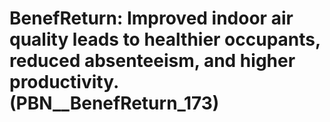 # BenefReturn: __Improved indoor air quality leads to healthier occupants, reduced absenteeism, and higher productivity.__ (PBN__BenefReturn_173)

